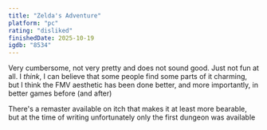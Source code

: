 ```yaml
---
title: "Zelda's Adventure"
platform: "pc"
rating: "disliked"
finishedDate: 2025-10-19
igdb: "8534"
---
```


Very cumbersome, not very pretty and does not sound good. Just not fun at all. I *think*, I can believe that some people find some parts of it charming, but I think the FMV aesthetic has been done better, and more importantly, in better games before (and after)

There's a remaster available on itch that makes it at least more bearable, but at the time of writing unfortunately only the first dungeon was available
